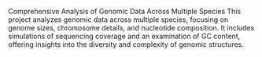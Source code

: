Comprehensive Analysis of Genomic Data Across Multiple Species
This project analyzes genomic data across multiple species, focusing on genome sizes, chromosome details, and nucleotide composition. It includes simulations of sequencing coverage and an examination of GC content, offering insights into the diversity and complexity of genomic structures.
